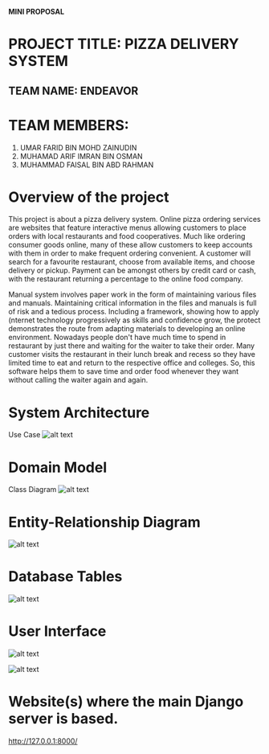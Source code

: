 **MINI PROPOSAL**

# PROJECT TITLE: PIZZA DELIVERY SYSTEM

## TEAM NAME: ENDEAVOR
# TEAM MEMBERS:
1. UMAR FARID BIN MOHD ZAINUDIN
2. MUHAMAD ARIF IMRAN BIN OSMAN
3. MUHAMMAD FAISAL BIN ABD RAHMAN
#
# Overview of the project
This project is about a pizza delivery system. Online pizza ordering services are websites that feature interactive menus allowing customers to place orders with local restaurants and food cooperatives. Much like ordering consumer goods online, many of these allow customers to keep accounts with them in order to make frequent ordering convenient. A customer will search for a favourite restaurant, choose from available items, and choose delivery or pickup. Payment can be amongst others by credit card or cash, with the restaurant returning a percentage to the online food company.

Manual system involves paper work in the form of maintaining various files and manuals. Maintaining
critical information in the files and manuals is full of risk and a tedious process. Including a framework, showing how to apply (nternet technology progressively as skills and confidence grow, the protect demonstrates the route from adapting materials to developing an online environment. Nowadays people don't have much time to spend in restaurant by just there and waiting for the waiter to take their order. Many customer visits the restaurant in their lunch break and recess so they have limited time to eat and return to the respective office and colleges. So, this software helps them to save time and order food whenever they want without calling the waiter again and again.
#
# System Architecture

Use Case
![alt text](https://drive.google.com/uc?export=view&id=1rGND99sDcB961EZXrreUfprhxEHmHDRs)

#
# Domain Model

Class Diagram
![alt text](https://drive.google.com/uc?export=view&id=17zH7R-4026ADBmmQCk5j6burzGnWLHfH)

#
# Entity-Relationship Diagram

![alt text](https://drive.google.com/uc?export=view&id=1PxbbyNo1Y9Zv0-fR0yt3n3MmW7WiPbW-)


#
# Database Tables

![alt text](https://drive.google.com/uc?export=view&id=1GK0Xd5sLGb-I_YwPWjz7h55O6bfaN78L)

#
# User Interface

![alt text](https://drive.google.com/uc?export=view&id=1Em_7SFvVAFroStgXu834CKoE5alhM7De)

![alt text](https://drive.google.com/uc?export=view&id=1gcLx-ZaCtCjeMF49fcJJHpeTsZMZObBl)

#
# Website(s) where the main Django server is based.

http://127.0.0.1:8000/
